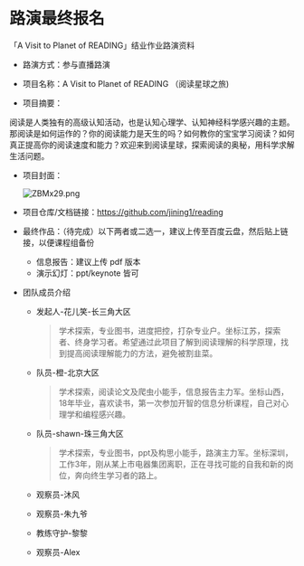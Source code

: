 # 路演最终报名

 「A Visit to Planet of READING」结业作业路演资料

- 路演方式：参与直播路演

- 项目名称：A Visit to Planet of READING （阅读星球之旅)

- 项目摘要：

阅读是人类独有的高级认知活动，也是认知心理学、认知神经科学感兴趣的主题。那阅读是如何运作的？你的阅读能力是天生的吗？如何教你的宝宝学习阅读？如何真正提高你的阅读速度和能力？欢迎来到阅读星球，探索阅读的奥秘，用科学求解生活问题。

- 项目封面：

   ![ZBMx29.png](https://s2.ax1x.com/2019/07/07/ZBMx29.png)

- 项目仓库/文档链接：https://github.com/jining1/reading

- 最终作品：（待完成）以下两者或二选一，建议上传至百度云盘，然后贴上链接，以便课程组备份
   - 信息报告：建议上传 pdf 版本
   - 演示幻灯：ppt/keynote 皆可
   
- 团队成员介绍
  
   - 发起人-花儿笑-长三角大区
   
     > 学术探索，专业图书，进度把控，打杂专业户。坐标江苏，探索者、终身学习者。希望通过此项目了解到阅读理解的科学原理，找到提高阅读理解能力的方法，避免被割韭菜。
   
   - 队员-橙-北京大区
   
     > 学术探索，阅读论文及爬虫小能手，信息报告主力军。坐标山西，18年毕业，喜欢读书，第一次参加开智的信息分析课程，自己对心理学和编程感兴趣。
   
   - 队员-shawn-珠三角大区
   
     > 学术探索，专业图书，ppt及构思小能手，路演主力军。坐标深圳，工作3年，刚从某上市电器集团离职，正在寻找可能的自我和新的岗位，奔向终生学习者的路上。
   
   - 观察员-沐风
   
   - 观察员-朱九爷
   
   - 教练守护-黎黎
   
   - 观察员-Alex
